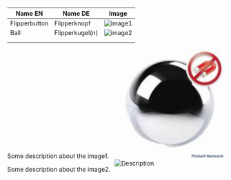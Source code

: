 
| Name EN       | Name DE         | Image                                                                                                       |
| ------------- | --------------- | ----------------------------------------------------------------------------------------------------------- |
| Flipperbutton | Flipperknopf    | ![image1](_Personal/Projekte/pinball-at-nx/docs/Hardware/_attachments/Proof%20of%20Concept_-20240701-8.png) |
| Ball          | Flipperkugel(n) | ![image2](_Personal/Projekte/pinball-at-nx/docs/Hardware/_attachments/Proof%20of%20Concept_-20240701-9.png) |
|               |                 |                                                                                                             |
|               |                 |                                                                                                             |

<div style="display: table; width: 100%;">
	<div style="display: table-row;"> 
		<div style="display: table-cell;"> 
			<p>Some description about the image1.</p> 
			<p>Some description about the image2.</p> 
		</div> 
		<div style="display: table-cell;"> 
			<img src="_attachments/Proof of Concept_-20240701-9.png" alt="Description" style="width: 100%;"> 
			<img src="images/image2.jpg" alt="Description" style="width: 100%;"> 
		</div> 
	</div> 
</div>


